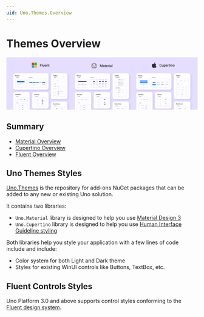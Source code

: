 ```yaml
---
uid: Uno.Themes.Overview
---
```


# Themes Overview

<p align="center">
  <img src="assets/themes-design-systems.png" alt="Themes design systems" />
</p>

## Summary

- [Material Overview](material-getting-started.md)
- [Cupertino Overview](cupertino-getting-started.md)
- [Fluent Overview](fluent-getting-started.md)

## Uno Themes Styles

[Uno.Themes](https://github.com/unoplatform/Uno.Themes) is the repository for add-ons NuGet packages that can be added to any new or existing Uno solution.

It contains two libraries:

- `Uno.Material` library is designed to help you use [Material Design 3](https://m3.material.io/)
- `Uno.Cupertino` library is designed to help you use [Human Interface Guideline styling](https://developer.apple.com/design/human-interface-guidelines)

Both libraries help you style your application with a few lines of code include and include:

- Color system for both Light and Dark theme
- Styles for existing WinUI controls like Buttons, TextBox, etc.

## Fluent Controls Styles

Uno Platform 3.0 and above supports control styles conforming to the [Fluent design system](https://www.microsoft.com/design/fluent).
